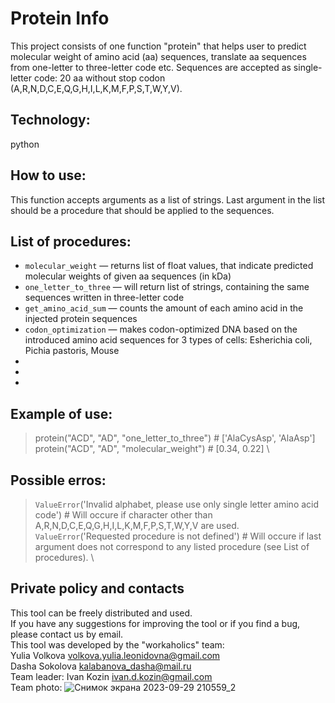 # Protein Info

This project consists of one function "protein" that helps user to predict molecular weight of amino acid (aa) sequences, translate aa sequences from one-letter to three-letter code etc. Sequences are accepted as single-letter code: 20 aa without stop codon (A,R,N,D,C,E,Q,G,H,I,L,K,M,F,P,S,T,W,Y,V). 

## Technology:

python

## How to use:

This function accepts arguments as a list of strings. Last argument in the list should be a procedure that should be applied to the sequences. 

## List of procedures:

- `molecular_weight` — returns list of float values, that indicate predicted molecular weights of given aa sequences (in kDa)
- `one_letter_to_three` — will return list of strings, containing the same sequences written in three-letter code
- `get_amino_acid_sum` — сounts the amount of each amino acid in the injected protein sequences
- `codon_optimization` — makes codon-optimized DNA based on the introduced amino acid sequences for 3 types of cells: Esherichia coli, Pichia pastoris, Mouse
- 
-
-

## Example of use:

> protein("ACD", "AD", "one_letter_to_three") # ['AlaCysAsp', 'AlaAsp'] \
> protein("ACD", "AD", "molecular_weight") # [0.34, 0.22] \


## Possible erros:
> `ValueError`('Invalid alphabet, please use only single letter amino acid code') # Will occure if character other than A,R,N,D,C,E,Q,G,H,I,L,K,M,F,P,S,T,W,Y,V are used. \
> `ValueError`('Requested procedure is not defined') # Will occure if last argument does not correspond to any listed procedure (see List of procedures). \


## Private policy and contacts
This tool can be freely distributed and used.
<br/>
If you have any suggestions for improving the tool or if you find a bug, please contact us by email.
<br/>
This tool was developed by the "workaholics" team:
<br/>
Yulia Volkova volkova.yulia.leonidovna@gmail.com
<br/>
Dasha Sokolova kalabanova_dasha@mail.ru
<br/>
Team leader: Ivan Kozin ivan.d.kozin@gmail.com
<br/>
Team photo:
![Снимок экрана 2023-09-29 210559_2](https://github.com/ivandkoz/HW4_Functions2_Kozin/assets/63678919/ad1302a1-d139-4c82-b7eb-d5b9ac1897e8)





